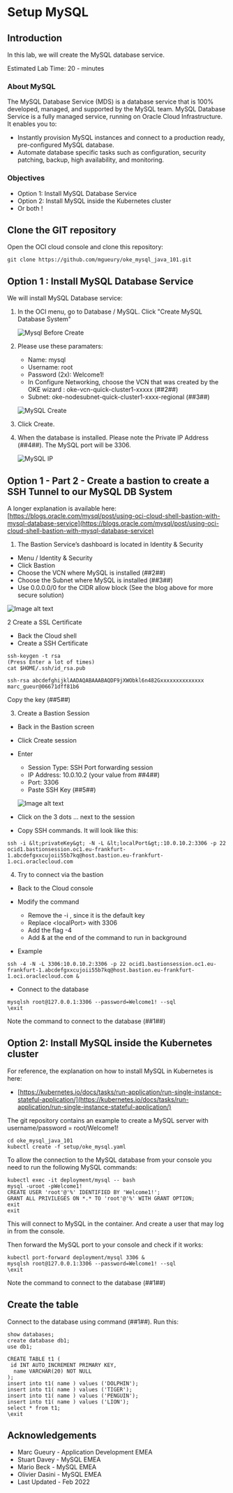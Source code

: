# Setup MySQL

## Introduction

In this lab, we will create the MySQL database service.

Estimated Lab Time: 20 - minutes

### About MySQL 
The MySQL Database Service (MDS) is a database service that is 100% developed, managed, and supported by the MySQL team. 
MySQL Database Service is a fully managed service, running on Oracle Cloud Infrastructure. It enables you to:
* Instantly provision MySQL instances and connect to a production ready, pre-configured MySQL database.
* Automate database specific tasks such as configuration, security patching, backup, high availability, and monitoring.

### Objectives
* Option 1: Install MySQL Database Service
* Option 2: Install MySQL inside the Kubernetes cluster
* Or both !

## Clone the GIT repository
Open the OCI cloud console and clone this repository:

```
git clone https://github.com/mgueury/oke_mysql_java_101.git
```

## Option 1 : Install MySQL Database Service

We will install MySQL Database service:

1. In the OCI menu, go to Database / MySQL. Click "Create MySQL Database System"

	![Mysql Before Create](images/mysql-before-create.png)

2. Please use these paramaters:
    - Name: mysql
    - Username: root
    - Password (2x): Welcome1! 
    - In Configure Networking, choose the VCN that was created by the OKE wizard : oke-vcn-quick-cluster1-xxxxx (##2##)
    - Subnet: oke-nodesubnet-quick-cluster1-xxxx-regional (##3##)

	![MySQL Create](images/mysql-create.png)

3. Click Create. 
4. When the database is installed. Please note the Private IP Address (##4##). The MySQL port will be 3306.

	![MySQL IP](images/mysql-ip.png)

## Option 1 - Part 2 - Create a bastion to create a SSH Tunnel to our MySQL DB System

A longer explanation is available here:[https://blogs.oracle.com/mysql/post/using-oci-cloud-shell-bastion-with-mysql-database-service](https://blogs.oracle.com/mysql/post/using-oci-cloud-shell-bastion-with-mysql-database-service)


1. The Bastion Service’s dashboard is located in Identity & Security

  - Menu / Identity & Security
  - Click Bastion
  - Choose the VCN where MySQL is installed (##2##)
  - Choose the Subnet where MySQL is installed (##3##)
  - Use 0.0.0.0/0 for the CIDR allow block (See the blog above for more secure solution)

  ![Image alt text](images/bastion-create.png)

2 Create a SSL Certificate

  - Back the Cloud shell
  - Create a SSH Certificate

```
ssh-keygen -t rsa
(Press Enter a lot of times)
cat $HOME/.ssh/id_rsa.pub

ssh-rsa abcdefghijklAADAQABAAABAQDF9jXWObkl6n482Gxxxxxxxxxxxxxx marc_gueur@06671dff81b6
```

Copy the key (##5##)

3. Create a Bastion Session

  - Back in the Bastion screen
  - Click Create session
  - Enter
    - Session Type: SSH Port forwarding session
    - IP Address: 10.0.10.2 (your value from ##4##)
    - Port: 3306
    - Paste SSH Key (##5##)

	![Image alt text](images/bastion-create-session.png)

- Click on the 3 dots ... next to the session
- Copy SSH commands. It will look like this:

```
ssh -i &lt;privateKey&gt; -N -L &lt;localPort&gt;:10.0.10.2:3306 -p 22 ocid1.bastionsession.oc1.eu-frankfurt-1.abcdefgxxcujoii55b7kq@host.bastion.eu-frankfurt-1.oci.oraclecloud.com
```
4. Try to connect via the bastion 

- Back to the Cloud console
- Modify the command
    - Remove the  -i <privateKey>, since it is the default key
    - Replace &lt;localPort&gt; with 3306
    - Add the flag -4
    - Add & at the end of the command to run in background

- Example
```
ssh -4 -N -L 3306:10.0.10.2:3306 -p 22 ocid1.bastionsession.oc1.eu-frankfurt-1.abcdefgxxcujoii55b7kq@host.bastion.eu-frankfurt-1.oci.oraclecloud.com &
````

- Connect to the database

```
mysqlsh root@127.0.0.1:3306 --password=Welcome1! --sql
\exit
```

Note the command to connect to the database (##1##)

## Option 2: Install MySQL inside the Kubernetes cluster

For reference, the explanation on how to install MySQL in Kubernetes is here:
- [https://kubernetes.io/docs/tasks/run-application/run-single-instance-stateful-application/](https://kubernetes.io/docs/tasks/run-application/run-single-instance-stateful-application/)

The git repository contains an example to create a MySQL server with username/password = root/Welcome1!

```
cd oke_mysql_java_101
kubectl create -f setup/oke_mysql.yaml 
```

To allow the connection to the MySQL database from your console you need
to run the following MySQL commands:

```
kubectl exec -it deployment/mysql -- bash
mysql -uroot -pWelcome1!
CREATE USER 'root'@'%' IDENTIFIED BY 'Welcome1!';
GRANT ALL PRIVILEGES ON *.* TO 'root'@'%' WITH GRANT OPTION;
exit
exit
```
This will connect to MySQL in the container. And create a user that may log in from the console.

Then forward the MySQL port to your console and check if it works:

```
kubectl port-forward deployment/mysql 3306 &
mysqlsh root@127.0.0.1:3306 --password=Welcome1! --sql
\exit
```

Note the command to connect to the database (##1##)

## Create the table

Connect to the database using command (##1##). Run this:
```
show databases;
create database db1;
use db1;

CREATE TABLE t1 (
 id INT AUTO_INCREMENT PRIMARY KEY,
  name VARCHAR(20) NOT NULL
);
insert into t1( name ) values ('DOLPHIN');
insert into t1( name ) values ('TIGER');
insert into t1( name ) values ('PENGUIN');
insert into t1( name ) values ('LION');
select * from t1;
\exit
```

## Acknowledgements
* Marc Gueury - Application Development EMEA
* Stuart Davey - MySQL EMEA
* Mario Beck - MySQL EMEA
* Olivier Dasini - MySQL EMEA
* Last Updated - Feb 2022
